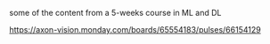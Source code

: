 some of the content from a 5-weeks course in ML and DL

https://axon-vision.monday.com/boards/65554183/pulses/66154129
